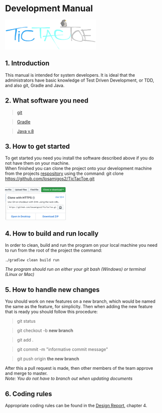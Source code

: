 # Development Manual

<img src="images/Logo.png" height="100" width="300">

## 1. Introduction
This manual is intended for system developers. It is ideal that the administrators have basic knowledge of Test Driven Development, or TDD, and also git, Gradle and Java.

## 2. What software you need
> [git](https://git-scm.com/downloads)

> [Gradle](https://gradle.org/install/)

> [Java v.8](https://java.com/en/download/)

## 3. How to get started
To get started you need you install the software described above if you do not have them on your machine.  
When finished you can clone the project onto your development machine from the projects [respository](https://github.com/losamigos2/TicTacToe)
 using the command: git clone https://github.com/losamigos2/TicTacToe.git

<img src="images/Gitclone.png" width="200">

## 4. How to build and run locally
In order to clean, build and run the program on your local machine you need to run from the root of the project the command:

```./gradlew clean build run```

*The program should run on either your git bash (Windows) or terminal (Linux or Mac)*

## 5. How to handle new changes
You should work on new features on a new branch, which would be named the same as the feature, for simplicity. Then when adding the new feature that is ready you should follow this procedure:

> git status

> git checkout -b <b>new branch</b>

> git add .

> git commit -m "informative commit message"

> git push origin <b>the new branch</b>

After this a pull request is made, then other members of the team approve and merge to master.  
*Note: You do not have to branch out when updating documents*

## 6. Coding rules
Appropriate coding rules can be found in the [Design Report](https://github.com/losamigos2/TicTacToe/blob/master/docs/DesignReport.md), chapter 4.
